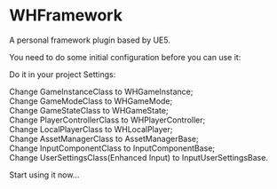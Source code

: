 # WHFramework
A personal framework plugin based by UE5.

You need to do some initial configuration before you can use it:

Do it in your project Settings:

Change GameInstanceClass to WHGameInstance;  
Change GameModeClass to WHGameMode;  
Change GameStateClass to WHGameState;  
Change PlayerControllerClass to WHPlayerController;  
Change LocalPlayerClass to WHLocalPlayer;  
Change AssetManagerClass to AssetManagerBase;  
Change InputComponentClass to InputComponentBase;  
Change UserSettingsClass(Enhanced Input) to InputUserSettingsBase.

Start using it now...
